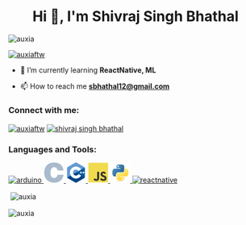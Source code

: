<h1 align="center">Hi 👋, I'm Shivraj Singh Bhathal</h1>
<p align="left"> <img src="https://komarev.com/ghpvc/?username=auxia&label=Profile%20views&color=0e75b6&style=flat" alt="auxia" /> </p>

<p align="left"> <a href="https://twitter.com/auxiaftw" target="blank"><img src="https://img.shields.io/twitter/follow/auxiaftw?logo=twitter&style=for-the-badge" alt="auxiaftw" /></a> </p>

- 🌱 I’m currently learning **ReactNative, ML**

- 📫 How to reach me **sbhathal12@gmail.com**

<h3 align="left">Connect with me:</h3>
<p align="left">
<a href="https://twitter.com/auxiaftw" target="blank"><img align="center" src="https://cdn.jsdelivr.net/npm/simple-icons@3.0.1/icons/twitter.svg" alt="auxiaftw" height="30" width="40" /></a>
<a href="https://linkedin.com/in/shivraj singh bhathal" target="blank"><img align="center" src="https://cdn.jsdelivr.net/npm/simple-icons@3.0.1/icons/linkedin.svg" alt="shivraj singh bhathal" height="30" width="40" /></a>
</p>

<h3 align="left">Languages and Tools:</h3>
<p align="left"> <a href="https://www.arduino.cc/" target="_blank"> <img src="https://cdn.worldvectorlogo.com/logos/arduino-1.svg" alt="arduino" width="40" height="40"/> </a> <a href="https://www.cprogramming.com/" target="_blank"> <img src="https://raw.githubusercontent.com/devicons/devicon/master/icons/c/c-original.svg" alt="c" width="40" height="40"/> </a> <a href="https://www.w3schools.com/cpp/" target="_blank"> <img src="https://raw.githubusercontent.com/devicons/devicon/master/icons/cplusplus/cplusplus-original.svg" alt="cplusplus" width="40" height="40"/> </a> <a href="https://developer.mozilla.org/en-US/docs/Web/JavaScript" target="_blank"> <img src="https://raw.githubusercontent.com/devicons/devicon/master/icons/javascript/javascript-original.svg" alt="javascript" width="40" height="40"/> </a> <a href="https://www.python.org" target="_blank"> <img src="https://raw.githubusercontent.com/devicons/devicon/master/icons/python/python-original.svg" alt="python" width="40" height="40"/> </a> <a href="https://reactnative.dev/" target="_blank"> <img src="https://reactnative.dev/img/header_logo.svg" alt="reactnative" width="40" height="40"/> </a> </p>

<p>&nbsp;<img align="center" src="https://github-readme-stats.vercel.app/api?username=auxia&show_icons=true&theme=nightowl&locale=en" alt="auxia" /></p>

<p><img align="center" src="https://github-readme-streak-stats.herokuapp.com/?user=auxia&theme=nightowl" alt="auxia" /></p>

